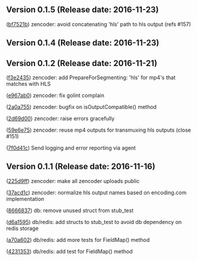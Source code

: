 ## Version 0.1.5 (Release date: 2016-11-23)
([bf7521b](https://github.com/nytimes/video-transcoding-api/commit/bf7521b)) zencoder: avoid concatenating 'hls' path to hls output (refs #157) 





## Version 0.1.4 (Release date: 2016-11-23)




## Version 0.1.2 (Release date: 2016-11-21)

([f3e2435](https://github.com/nytimes/video-transcoding-api/commit/f3e2435)) zencoder: add PrepareForSegmenting: 'hls' for mp4's that matches with HLS 

([e967ab0](https://github.com/nytimes/video-transcoding-api/commit/e967ab0)) zencoder: fix golint complain 

([2a0a755](https://github.com/nytimes/video-transcoding-api/commit/2a0a755)) zencoder: bugfix on isOutputCompatible() method 

([2d69d00](https://github.com/nytimes/video-transcoding-api/commit/2d69d00)) zencoder: raise errors gracefully 

([59e6e75](https://github.com/nytimes/video-transcoding-api/commit/59e6e75)) zencoder: reuse mp4 outputs for transmuxing hls outputs (close #151) 


([7f0d41c](https://github.com/nytimes/video-transcoding-api/commit/7f0d41c)) Send logging and error reporting via agent 




## Version 0.1.1 (Release date: 2016-11-16)

([225d9ff](https://github.com/nytimes/video-transcoding-api/commit/225d9ff)) zencoder: make all zencoder uploads public 


([37acd1c](https://github.com/nytimes/video-transcoding-api/commit/37acd1c)) zencoder: normalize hls output names based on encoding.com implementation 


([8666837](https://github.com/nytimes/video-transcoding-api/commit/8666837)) db: remove unused struct from stub_test 

([d6a1595](https://github.com/nytimes/video-transcoding-api/commit/d6a1595)) db/redis: add structs to stub_test to avoid db dependency on redis storage 

([a70a602](https://github.com/nytimes/video-transcoding-api/commit/a70a602)) db/redis: add more tests for FieldMap() method 

([4231353](https://github.com/nytimes/video-transcoding-api/commit/4231353)) db/redis: add test for FieldMap() method 